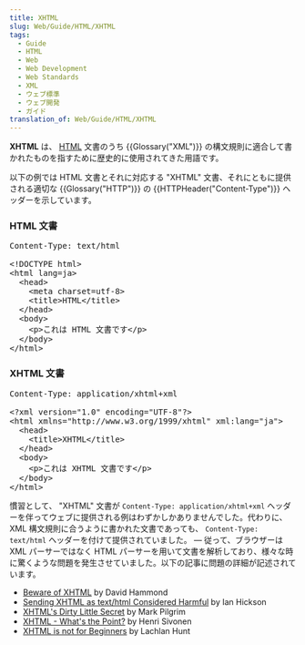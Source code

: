 ```yaml
---
title: XHTML
slug: Web/Guide/HTML/XHTML
tags:
  - Guide
  - HTML
  - Web
  - Web Development
  - Web Standards
  - XML
  - ウェブ標準
  - ウェブ開発
  - ガイド
translation_of: Web/Guide/HTML/XHTML
---
```

<p><strong>XHTML</strong> は、 <a href="/ja/docs/Web/HTML">HTML</a> 文書のうち {{Glossary("XML")}} の構文規則に適合して書かれたものを指すために歴史的に使用されてきた用語です。</p>

<p>以下の例では HTML 文書とそれに対応する "XHTML" 文書、それにともに提供される適切な {{Glossary("HTTP")}} の {{HTTPHeader("Content-Type")}} ヘッダーを示しています。</p>

<h3 id="HTML_document" name="HTML_document">HTML 文書</h3>

<pre class="brush: html">Content-Type: text/html

&lt;!DOCTYPE html&gt;
&lt;html lang=ja&gt;
  &lt;head&gt;
    &lt;meta charset=utf-8&gt;
    &lt;title&gt;HTML&lt;/title&gt;
  &lt;/head&gt;
  &lt;body&gt;
    &lt;p&gt;これは HTML 文書です&lt;/p&gt;
  &lt;/body&gt;
&lt;/html&gt;
</pre>

<h3 id="XHTML_document" name="XHTML_document">XHTML 文書</h3>

<pre class="brush: xml">Content-Type: application/xhtml+xml

&lt;?xml version="1.0" encoding="UTF-8"?&gt;
&lt;html xmlns="http://www.w3.org/1999/xhtml" xml:lang="ja"&gt;
  &lt;head&gt;
    &lt;title&gt;XHTML&lt;/title&gt;
  &lt;/head&gt;
  &lt;body&gt;
    &lt;p&gt;これは XHTML 文書です&lt;/p&gt;
  &lt;/body&gt;
&lt;/html&gt;
</pre>

<p>慣習として、 "XHTML" 文書が <code>Content-Type: application/xhtml+xml</code> ヘッダーを伴ってウェブに提供される例はわずかしかありませんでした。代わりに、 XML 構文規則に合うように書かれた文書であっても、 <code>Content-Type: text/html</code> ヘッダーを付けて提供されていました。 — 従って、ブラウザーは XML パーサーではなく HTML パーサーを用いて文書を解析しており、様々な時に驚くような問題を発生させていました。以下の記事に問題の詳細が記述されています。</p>

<ul>
 <li><a class="external" href="http://www.webdevout.net/articles/beware-of-xhtml">Beware of XHTML</a> by David Hammond</li>
 <li><a class="external" href="http://www.hixie.ch/advocacy/xhtml">Sending XHTML as text/html Considered Harmful</a> by Ian Hickson</li>
 <li><a class="external" href="http://www.xml.com/pub/a/2003/03/19/dive-into-xml.html">XHTML's Dirty Little Secret</a> by Mark Pilgrim</li>
 <li><a class="external" href="http://hsivonen.iki.fi/xhtml-the-point/">XHTML - What's the Point?</a> by Henri Sivonen</li>
 <li><a class="external" href="http://lachy.id.au/log/2005/12/xhtml-beginners">XHTML is not for Beginners</a> by Lachlan Hunt</li>
</ul>
